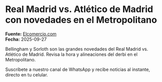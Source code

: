 # Real Madrid vs. Atlético de Madrid con novedades en el Metropolitano

**Fuente:** [Elcomercio.com](https://www.elcomercio.com/deportes/real-madrid-atletico-madrid-metropolitano-resultado-2025/)  
**Fecha:** 2025-09-27

Bellingham y Sorloth son las grandes novedades del Real Madrid vs. Atlético de Madrid. Revisa la hora y alineaciones del derbi en el Metropolitano.

Suscríbete a nuestro canal de WhatsApp y recibe noticias al instante, directo en tu celular.
